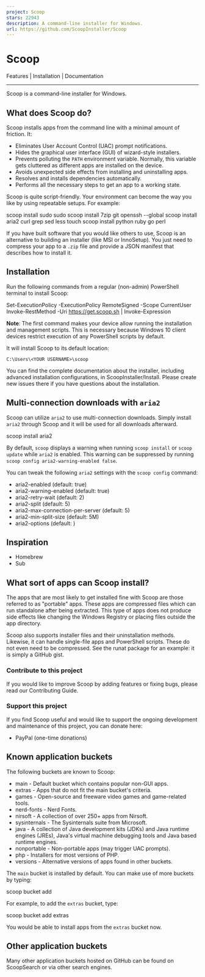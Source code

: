 ```yaml
---
project: Scoop
stars: 22943
description: A command-line installer for Windows.
url: https://github.com/ScoopInstaller/Scoop
---
```


Scoop
=====

Features | Installation | Documentation

* * *

Scoop is a command-line installer for Windows.

What does Scoop do?
-------------------

Scoop installs apps from the command line with a minimal amount of friction. It:

-   Eliminates User Account Control (UAC) prompt notifications.
-   Hides the graphical user interface (GUI) of wizard-style installers.
-   Prevents polluting the `PATH` environment variable. Normally, this variable gets cluttered as different apps are installed on the device.
-   Avoids unexpected side effects from installing and uninstalling apps.
-   Resolves and installs dependencies automatically.
-   Performs all the necessary steps to get an app to a working state.

Scoop is quite script-friendly. Your environment can become the way you like by using repeatable setups. For example:

scoop install sudo
sudo scoop install 7zip git openssh --global
scoop install aria2 curl grep sed less touch
scoop install python ruby go perl

If you have built software that you would like others to use, Scoop is an alternative to building an installer (like MSI or InnoSetup). You just need to compress your app to a `.zip` file and provide a JSON manifest that describes how to install it.

Installation
------------

Run the following commands from a regular (non-admin) PowerShell terminal to install Scoop:

Set-ExecutionPolicy \-ExecutionPolicy RemoteSigned \-Scope CurrentUser
Invoke-RestMethod \-Uri https://get.scoop.sh | Invoke-Expression

**Note**: The first command makes your device allow running the installation and management scripts. This is necessary because Windows 10 client devices restrict execution of any PowerShell scripts by default.

It will install Scoop to its default location:

`C:\Users\<YOUR USERNAME>\scoop`

You can find the complete documentation about the installer, including advanced installation configurations, in ScoopInstaller/Install. Please create new issues there if you have questions about the installation.

Multi-connection downloads with `aria2`
---------------------------------------

Scoop can utilize `aria2` to use multi-connection downloads. Simply install `aria2` through Scoop and it will be used for all downloads afterward.

scoop install aria2

By default, `scoop` displays a warning when running `scoop install` or `scoop update` while `aria2` is enabled. This warning can be suppressed by running `scoop config aria2-warning-enabled false`.

You can tweak the following `aria2` settings with the `scoop config` command:

-   aria2-enabled (default: true)
-   aria2-warning-enabled (default: true)
-   aria2-retry-wait (default: 2)
-   aria2-split (default: 5)
-   aria2-max-connection-per-server (default: 5)
-   aria2-min-split-size (default: 5M)
-   aria2-options (default: )

Inspiration
-----------

-   Homebrew
-   Sub

What sort of apps can Scoop install?
------------------------------------

The apps that are most likely to get installed fine with Scoop are those referred to as "portable" apps. These apps are compressed files which can run standalone after being extracted. This type of apps does not produce side effects like changing the Windows Registry or placing files outside the app directory.

Scoop also supports installer files and their uninstallation methods. Likewise, it can handle single-file apps and PowerShell scripts. These do not even need to be compressed. See the runat package for an example: it is simply a GitHub gist.

### Contribute to this project

If you would like to improve Scoop by adding features or fixing bugs, please read our Contributing Guide.

### Support this project

If you find Scoop useful and would like to support the ongoing development and maintenance of this project, you can donate here:

-   PayPal (one-time donations)

Known application buckets
-------------------------

The following buckets are known to Scoop:

-   main - Default bucket which contains popular non-GUI apps.
-   extras - Apps that do not fit the main bucket's criteria.
-   games - Open-source and freeware video games and game-related tools.
-   nerd-fonts - Nerd Fonts.
-   nirsoft - A collection of over 250+ apps from Nirsoft.
-   sysinternals - The Sysinternals suite from Microsoft.
-   java - A collection of Java development kits (JDKs) and Java runtime engines (JREs), Java's virtual machine debugging tools and Java based runtime engines.
-   nonportable - Non-portable apps (may trigger UAC prompts).
-   php - Installers for most versions of PHP.
-   versions - Alternative versions of apps found in other buckets.

The `main` bucket is installed by default. You can make use of more buckets by typing:

scoop bucket add <name>

For example, to add the `extras` bucket, type:

scoop bucket add extras

You would be able to install apps from the `extras` bucket now.

Other application buckets
-------------------------

Many other application buckets hosted on GitHub can be found on ScoopSearch or via other search engines.

